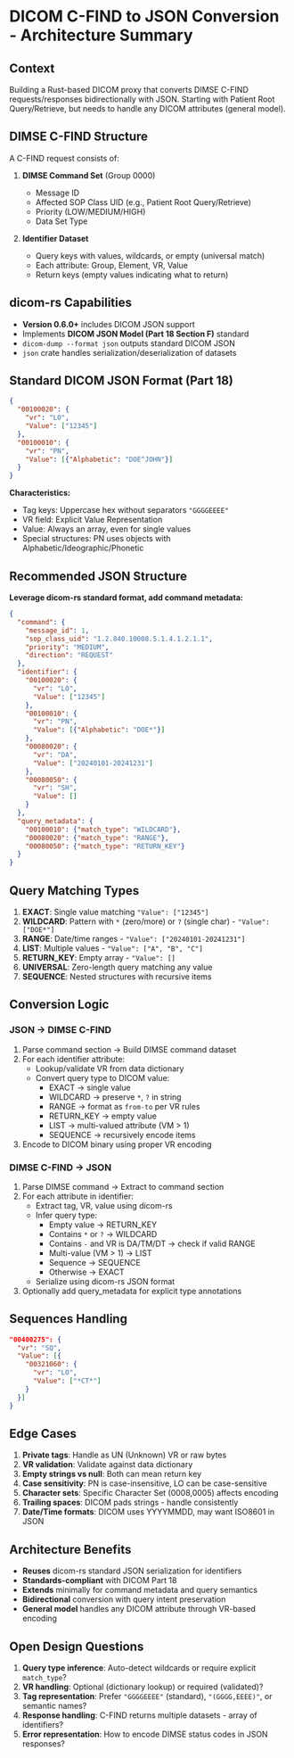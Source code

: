 # DICOM C-FIND to JSON Conversion - Architecture Summary

## Context
Building a Rust-based DICOM proxy that converts DIMSE C-FIND requests/responses bidirectionally with JSON. Starting with Patient Root Query/Retrieve, but needs to handle any DICOM attributes (general model).

## DIMSE C-FIND Structure

A C-FIND request consists of:

1. **DIMSE Command Set** (Group 0000)
    - Message ID
    - Affected SOP Class UID (e.g., Patient Root Query/Retrieve)
    - Priority (LOW/MEDIUM/HIGH)
    - Data Set Type

2. **Identifier Dataset**
    - Query keys with values, wildcards, or empty (universal match)
    - Each attribute: Group, Element, VR, Value
    - Return keys (empty values indicating what to return)

## dicom-rs Capabilities

- **Version 0.6.0+** includes DICOM JSON support
- Implements **DICOM JSON Model (Part 18 Section F)** standard
- `dicom-dump --format json` outputs standard DICOM JSON
- `json` crate handles serialization/deserialization of datasets

## Standard DICOM JSON Format (Part 18)

```json
{
  "00100020": {
    "vr": "LO",
    "Value": ["12345"]
  },
  "00100010": {
    "vr": "PN",
    "Value": [{"Alphabetic": "DOE^JOHN"}]
  }
}
```

**Characteristics:**
- Tag keys: Uppercase hex without separators `"GGGGEEEE"`
- VR field: Explicit Value Representation
- Value: Always an array, even for single values
- Special structures: PN uses objects with Alphabetic/Ideographic/Phonetic

## Recommended JSON Structure

**Leverage dicom-rs standard format, add command metadata:**

```json
{
  "command": {
    "message_id": 1,
    "sop_class_uid": "1.2.840.10008.5.1.4.1.2.1.1",
    "priority": "MEDIUM",
    "direction": "REQUEST"
  },
  "identifier": {
    "00100020": {
      "vr": "LO",
      "Value": ["12345"]
    },
    "00100010": {
      "vr": "PN",
      "Value": [{"Alphabetic": "DOE*"}]
    },
    "00080020": {
      "vr": "DA",
      "Value": ["20240101-20241231"]
    },
    "00080050": {
      "vr": "SH",
      "Value": []
    }
  },
  "query_metadata": {
    "00100010": {"match_type": "WILDCARD"},
    "00080020": {"match_type": "RANGE"},
    "00080050": {"match_type": "RETURN_KEY"}
  }
}
```

## Query Matching Types

1. **EXACT**: Single value matching `"Value": ["12345"]`
2. **WILDCARD**: Pattern with `*` (zero/more) or `?` (single char) - `"Value": ["DOE*"]`
3. **RANGE**: Date/time ranges - `"Value": ["20240101-20241231"]`
4. **LIST**: Multiple values - `"Value": ["A", "B", "C"]`
5. **RETURN_KEY**: Empty array - `"Value": []`
6. **UNIVERSAL**: Zero-length query matching any value
7. **SEQUENCE**: Nested structures with recursive items

## Conversion Logic

### JSON → DIMSE C-FIND

1. Parse command section → Build DIMSE command dataset
2. For each identifier attribute:
    - Lookup/validate VR from data dictionary
    - Convert query type to DICOM value:
        - EXACT → single value
        - WILDCARD → preserve `*`, `?` in string
        - RANGE → format as `from-to` per VR rules
        - RETURN_KEY → empty value
        - LIST → multi-valued attribute (VM > 1)
        - SEQUENCE → recursively encode items
3. Encode to DICOM binary using proper VR encoding

### DIMSE C-FIND → JSON

1. Parse DIMSE command → Extract to command section
2. For each attribute in identifier:
    - Extract tag, VR, value using dicom-rs
    - Infer query type:
        - Empty value → RETURN_KEY
        - Contains `*` or `?` → WILDCARD
        - Contains `-` and VR is DA/TM/DT → check if valid RANGE
        - Multi-value (VM > 1) → LIST
        - Sequence → SEQUENCE
        - Otherwise → EXACT
    - Serialize using dicom-rs JSON format
3. Optionally add query_metadata for explicit type annotations

## Sequences Handling

```json
"00400275": {
  "vr": "SQ",
  "Value": [{
    "00321060": {
      "vr": "LO",
      "Value": ["*CT*"]
    }
  }]
}
```

## Edge Cases

1. **Private tags**: Handle as UN (Unknown) VR or raw bytes
2. **VR validation**: Validate against data dictionary
3. **Empty strings vs null**: Both can mean return key
4. **Case sensitivity**: PN is case-insensitive, LO can be case-sensitive
5. **Character sets**: Specific Character Set (0008,0005) affects encoding
6. **Trailing spaces**: DICOM pads strings - handle consistently
7. **Date/Time formats**: DICOM uses YYYYMMDD, may want ISO8601 in JSON

## Architecture Benefits

- **Reuses** dicom-rs standard JSON serialization for identifiers
- **Standards-compliant** with DICOM Part 18
- **Extends** minimally for command metadata and query semantics
- **Bidirectional** conversion with query intent preservation
- **General model** handles any DICOM attribute through VR-based encoding

## Open Design Questions

1. **Query type inference**: Auto-detect wildcards or require explicit `match_type`?
2. **VR handling**: Optional (dictionary lookup) or required (validated)?
3. **Tag representation**: Prefer `"GGGGEEEE"` (standard), `"(GGGG,EEEE)"`, or semantic names?
4. **Response handling**: C-FIND returns multiple datasets - array of identifiers?
5. **Error representation**: How to encode DIMSE status codes in JSON responses?
